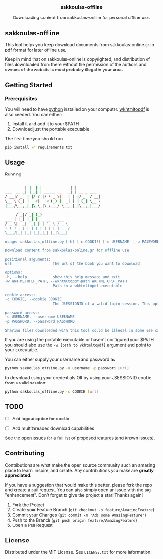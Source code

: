 



<!-- PROJECT LOGO -->
<br />
<div align="center">
  <h3 align="center">sakkoulas-offline</h3>

  <p align="center">
    Downloading content from sakkoulas-online for personal offline use.
  </p>
</div>





<!-- ABOUT THE PROJECT -->
## sakkoulas-offline

This tool helps you keep download documents from sakkoulas-online.gr in pdf format for later offline use.

Keep in mind that on sakkoulas-online is copyrighted, and distribution of files downloaded from there without the permission of the authors and owners of the website is most probably illegal in your area.


<!-- GETTING STARTED -->
## Getting Started

### Prerequisites

You will need to have [python](https://www.python.org/) installed on your computer.
[wkhtmltopdf](https://wkhtmltopdf.org/) is also needed. You can either:
1. Install it and add it to your $PATH
2. Download just the portable executable

The first time you should run
  ```sh
  pip install -r requirements.txt
  ```

## Usage

Running
  ```sh
            _    _               _
           | |  | |             | |
 ___  __ _| | _| | _____  _   _| | __ _ ___
/ __|/ _` | |/ / |/ / _ \| | | | |/ _` / __|
\__ \ (_| |   <|   < (_) | |_| | | (_| \__ \
|___/\__,_|_|\_\_|\_\___/ \__,_|_|\__,_|___/
        __  __ _ _
       / _|/ _| (_)
  ___ | |_| |_| |_ _ __   ___
 / _ \|  _|  _| | | '_ \ / _ \
| (_) | | | | | | | | | |  __/
 \___/|_| |_| |_|_|_| |_|\___|
  
usage: sakkoulas_offline.py [-h] [-c COOKIE] [-u USERNAME] [-p PASSWORD] [-w WKHTMLTOPDF_PATH] url

Download content from sakkoulas-online.gr for offline use!

positional arguments:
  url                   The url of the book you want to download

options:
  -h, --help            show this help message and exit
  -w WKHTMLTOPDF_PATH, --wkhtmltopdf-path WKHTMLTOPDF_PATH
                        Path to a wkhtmltopdf executable

cookie access:
  -c COOKIE, --cookie COOKIE
                        The JSESSIONID of a valid login session. This option will keep you logged in.

password access:
  -u USERNAME, --username USERNAME
  -p PASSWORD, --password PASSWORD

Sharing files downloaded with this tool could be illegal in some use cases, be cautious!
```
If you are using the portable executable or haven't configured your $PATH you should also use the `-w [path to wkhtmltopdf]` argument and point to your executable.

You can either supply your username and password as 
```sh
python sakkoulas_offline.py -u username -p password [url]
``` 
to download using your credentials OR by using your JSESSIONID cookie from a valid session:
```sh
python sakkoulas_offline.py -c COOKIE [url]
```

## TODO

- [ ] Add logout option for cookie
- [ ] Add multithreaded download capabilities


See the [open issues](https://github.com/othneildrew/Best-README-Template/issues) for a full list of proposed features (and known issues).

## Contributing

Contributions are what make the open source community such an amazing place to learn, inspire, and create. Any contributions you make are **greatly appreciated**.

If you have a suggestion that would make this better, please fork the repo and create a pull request. You can also simply open an issue with the tag "enhancement".
Don't forget to give the project a star! Thanks again!

1. Fork the Project
2. Create your Feature Branch (`git checkout -b feature/AmazingFeature`)
3. Commit your Changes (`git commit -m 'Add some AmazingFeature'`)
4. Push to the Branch (`git push origin feature/AmazingFeature`)
5. Open a Pull Request

## License

Distributed under the MIT License. See `LICENSE.txt` for more information.

